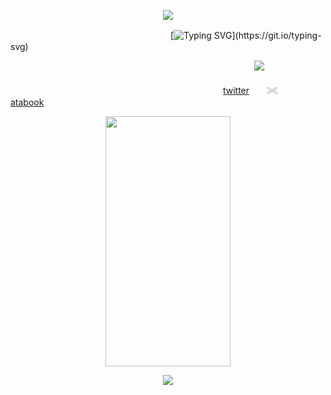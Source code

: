 <p align="center">
<img src="https://files.catbox.moe/0qo2xy.png">
</p>

　　　　　　　　　　　　　　　　　　 [![Typing SVG](https://readme-typing-svg.demolab.com?font=Goldman&duration=3000&pause=800&color=1C1B17&center=true&vCenter=true&width=435&lines=For+my+next+trick%2C;i+shall+make+the+civilians+of+Robloxia..;VANISH!)](https://git.io/typing-svg)

　　 　 　　　　　　　　　　　　　　　　　　　　　　　 　![](https://komarev.com/ghpvc/?username=die-of-death&color=1c1b17&style=plastic&label=　　　　　🎭　　　　　)

　　　　　　　　　　　　　　　　　　　　　　　　 [twitter](https://x.com/ihflulz)　　𓏵　　[atabook](https://artful.atabook.org/)
<p align="center">
<img src="https://files.catbox.moe/xuvip0.png" width="200" height="400" />
</p>

<p align="center">
<img src="https://files.catbox.moe/0fcs9v.png">
</p>
